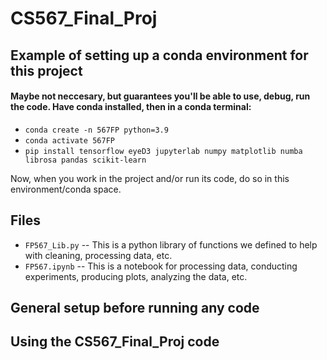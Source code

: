 # CS567_Final_Proj

## Example of setting up a conda environment for this project
#### Maybe not neccesary, but guarantees you'll be able to use, debug, run the code. Have conda installed, then in a conda terminal:
* `conda create -n 567FP python=3.9`
* `conda activate 567FP`
* `pip install tensorflow eyeD3 jupyterlab numpy matplotlib numba librosa pandas scikit-learn`

Now, when you work in the project and/or run its code, do so in this environment/conda space.

## Files
* `FP567_Lib.py` -- This is a python library of functions we defined to help with cleaning, processing data, etc.
* `FP567.ipynb` -- This is a notebook for processing data, conducting experiments, producing plots, analyzing the data, etc.

## General setup before running any code

## Using the CS567_Final_Proj code
